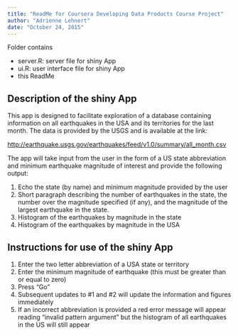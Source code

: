 ```yaml
---
title: "ReadMe for Coursera Developing Data Products Course Project"
author: "Adrienne Lehnert"
date: "October 24, 2015"
---
```

Folder contains  
- server.R: server file for shiny App  
- ui.R: user interface file for shiny App  
- this ReadMe  

## Description of the shiny App
This app is designed to facilitate exploration of a database containing information on all earthquakes in the USA and its territories for the last month. The data is provided by the USGS and is available at the link:

http://earthquake.usgs.gov/earthquakes/feed/v1.0/summary/all_month.csv  

The app will take input from the user in the form of a US state abbreviation and minimum earthquake magnitude of interest and provide the following output:  
1.	Echo the state (by name) and minimum magnitude provided by the user  
2.	Short paragraph describing the number of earthquakes in the state, the number over the magnitude specified (if any), and the magnitude of the largest earthquake in the state.  
3.	Histogram of the earthquakes by magnitude in the state  
4.	Histogram of the earthquakes by magnitude in the USA  

## Instructions for use of the shiny App  
1.	Enter the two letter abbreviation of a USA state or territory  
2.	Enter the minimum magnitude of earthquake (this must be greater than or equal to zero)  
3.	Press “Go”  
4.	Subsequent updates to #1 and #2 will update the information and figures immediately  
5.	If an incorrect abbreviation is provided a red error message will appear reading “invalid pattern argument” but the histogram of all earthquakes in the US will still appear  


